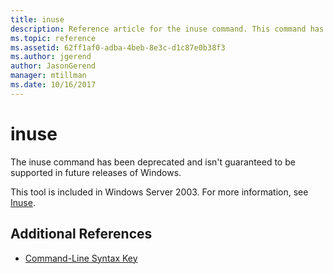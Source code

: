 ```yaml
---
title: inuse
description: Reference article for the inuse command. This command has been deprecated and isn't guaranteed to be supported in future releases of Windows.
ms.topic: reference
ms.assetid: 62ff1af0-adba-4beb-8e3c-d1c87e0b38f3
ms.author: jgerend
author: JasonGerend
manager: mtillman
ms.date: 10/16/2017
---
```


# inuse

The inuse command has been deprecated and isn't guaranteed to be supported in future releases of Windows.

This tool is included in Windows Server 2003. For more information, see [Inuse](/previous-versions/orphan-topics/ws.10/dd996699(v=ws.10)).

## Additional References

- [Command-Line Syntax Key](command-line-syntax-key.md)
